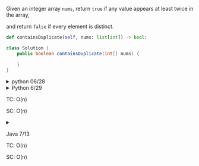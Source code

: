 Given an integer array `nums`, return `true` if any value appears at least twice in the array, 

and return `false` if every element is distinct.

```py
def containsDuplicate(self, nums: list[int]) -> bool:

```

```java
class Solution {
    public boolean containsDuplicate(int[] nums) {
        
    }
}
```

<details>

  <summary>python 06/28</summary>

```py
# time complexity: O(n)
# space complexity : O(n)

nums = [1,2,4,5,3]

def contains_duplicate( nums):
    hashmap = set()

    for el in nums:
        if el in hashmap:
            return True
        hashmap.add(el)
        
    return False
        
```

</details>

<details>

  <summary>Python 6/29
  
  TC: O(n)
  
  SC: O(n)
  
  </summary>

```py
# Time Complexity: O(n)
# Space Complexity: O(n)
def containsDuplicate(nums: list[int]) -> bool:
    hashmap = {}

    for num in nums:
        hashmap[num] = hashmap.get(num,0) + 1
    
    for k in hashmap:
        if hashmap[k] > 1:
            return True
        
    return False
```

</details>


<details>

  <summary>
  
  Java 7/13
  
  TC: O(n)

  SC: O(n)
  
  </summary>

```java
class Solution {
    public static boolean containsDuplicate(int[] nums) {
        HashMap<String, Integer> numsFrequency = new HashMap<>();
        
        for (int num: nums) {
            if (numsFrequency.containsKey(Integer.toString(num))) {
                return true;
            } else {
                numsFrequency.put(Integer.toString(num), 1);
            }
        }
        return false;
    }
}
```

</details>
